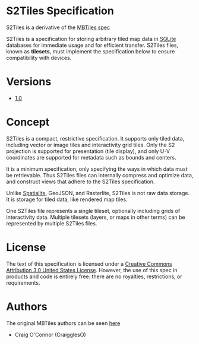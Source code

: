# S2Tiles Specification

S2Tiles is a derivative of the [MBTiles spec](https://github.com/mapbox/mbtiles-spec)

S2Tiles is a specification for storing arbitrary tiled map data in
[SQLite](http://sqlite.org/) databases for immediate usage and for efficient transfer.
S2Tiles files, known as **tilesets**, must implement the specification below
to ensure compatibility with devices.

# Versions

* [1.0](https://github.com/regiacorp/s2tiles-spec/blob/master/1.0/spec.md)

# Concept

S2Tiles is a compact, restrictive specification. It supports only
tiled data, including vector or image tiles and interactivity grid tiles. Only the
S2 projection is supported for presentation (tile display),
and only U-V coordinates are supported for metadata such
as bounds and centers.

It is a minimum specification, only specifying the ways in which data
must be retrievable. Thus S2Tiles files can internally compress and optimize
data, and construct views that adhere to the S2Tiles specification.

Unlike [Spatialite](http://www.gaia-gis.it/spatialite/), GeoJSON,
and Rasterlite, S2Tiles is not raw data storage. It is storage
for tiled data, like rendered map tiles.

One S2Tiles file represents a single tileset, optionally including grids
of interactivity data. Multiple tilesets (layers, or maps in other
terms) can be represented by multiple S2Tiles files.

# License

The text of this specification is licensed under a
[Creative Commons Attribution 3.0 United States License](http://creativecommons.org/licenses/by/3.0/us/).
However, the use of this spec in products and code is entirely free:
there are no royalties, restrictions, or requirements.

# Authors

The original MBTiles authors can be seen [here](https://github.com/mapbox/mbtiles-spec#authors)

* Craig O'Connor (CraigglesO)
